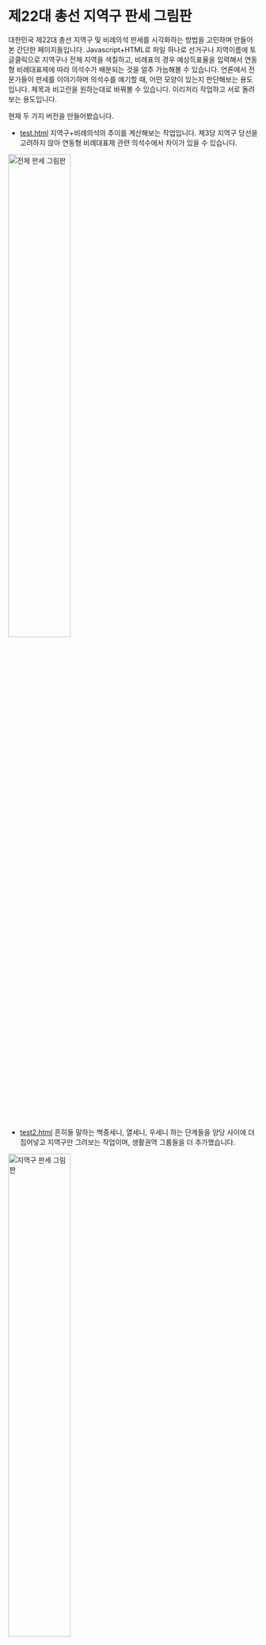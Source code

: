 # 제22대 총선 지역구 판세 그림판

대한민국 제22대 총선 지역구 및 비례의석 판세를 시각화하는 방법을 고민하며 만들어본 간단한 페이지들입니다. Javascript+HTML로 파일 하나로 선거구나 지역이름에 토글클릭으로 지역구나 전체 지역을 색칠하고, 비례표의 경우 예상득표율을 입력해서 연동형 비례대표제에 따라 의석수가 배분되는 것을 얼추 가늠해볼 수 있습니다. 언론에서 전문가들이 판세를 이야기하며 의석수를 얘기할 때, 어떤 모양이 있는지 판단해보는 용도입니다. 제목과 비고란을 원하는대로 바꿔볼 수 있습니다. 이리저리 작업하고 서로 돌려보는 용도입니다.

현재 두 가지 버전을 만들어봤습니다.

* [test.html](https://wwolf.github.io/electionscratchpad_KR2024/test.html) 지역구+비례의석의 추이를 계산해보는 작업입니다. 제3당 지역구 당선을 고려하지 않아 연동형 비례대표제 관련 의석수에서 차이가 있을 수 있습니다.

<img width="50%" alt="전체 판세 그림판" src="https://github.com/WWolf/electionscratchpad_KR2024/assets/531000/9229935d-54a0-4f90-87a8-e334073d39d8">


* [test2.html](https://wwolf.github.io/electionscratchpad_KR2024/test2.html) 흔히들 말하는 백중세니, 열세니, 우세니 하는 단계들을 양당 사이에 더 집어넣고 지역구만 그려보는 작업이며, 생활권역 그룹들을 더 추가했습니다.

<img width="50%" alt="지역구 판세 그림판" src="https://github.com/WWolf/electionscratchpad_KR2024/assets/531000/5624aa3e-2951-43ec-b389-aa5a929f5e6d">

# Updates
* Firefox에서도 깨지지 않고 동작합니다.
* 이제 HTML을 다른 이름으로 저장하시면 그대로 다시 로드해서 작업하실 수 있습니다.
* [test2.html](https://wwolf.github.io/electionscratchpad_KR2024/test2.html)의 경우 범례에 숫자가 함께 집계됩니다.

* [test2.html](https://wwolf.github.io/electionscratchpad_KR2024/test2.html)는 이제 저장된 다른 페이지를 로딩하실 수 있습니다.
* 경기도 생활권역을 [경기연구원](https://www.kgnews.co.kr/news/article.html?no=734962)에서 정리한 6개 권역으로 업데이트했습니다.
* 서울에서 중구+성동구 지역구를 "도심권"으로 편입했습니다.

# Acknowledgements

[여론M](https://poll-mbc.co.kr/poll2024/)의 총선사이트의 시각화를 활용했습니다. 해당 사이트에서 정보들이 많이 집계되어 있습니다.
